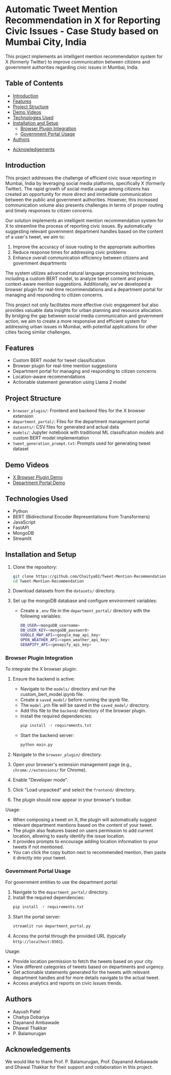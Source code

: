 # Automatic Tweet Mention Recommendation in X for Reporting Civic Issues - Case Study based on Mumbai City, India

This project implements an intelligent mention recommendation system for X (formerly Twitter) to improve communication between citizens and government authorities regarding civic issues in Mumbai, India.

## Table of Contents
- [Introduction](#introduction)
- [Features](#features)
- [Project Structure](#project-structure)
- [Demo Videos](#demo-videos)
- [Technologies Used](#technologies-used)
- [Installation and Setup](#installation-and-setup)
  - [Browser Plugin Integration](#browser-plugin-integration)
  - [Government Portal Usage](#government-portal-usage)
- [Authors](#authors)
<!-- - [License](#license) -->
- [Acknowledgements](#acknowledgements)

## Introduction

This project addresses the challenge of efficient civic issue reporting in Mumbai, India by leveraging social media platforms, specifically X (formerly Twitter). The rapid growth of social media usage among citizens has created an opportunity for more direct and immediate communication between the public and government authorities. However, this increased communication volume also presents challenges in terms of proper routing and timely responses to citizen concerns.

Our solution implements an intelligent mention recommendation system for X to streamline the process of reporting civic issues. By automatically suggesting relevant government department handles based on the content of a user's tweet, we aim to:

1. Improve the accuracy of issue routing to the appropriate authorities
2. Reduce response times for addressing civic problems
3. Enhance overall communication efficiency between citizens and government departments

The system utilizes advanced natural language processing techniques, including a custom BERT model, to analyze tweet content and provide context-aware mention suggestions. Additionally, we've developed a browser plugin for real-time recommendations and a department portal for managing and responding to citizen concerns.

This project not only facilitates more effective civic engagement but also provides valuable data insights for urban planning and resource allocation. By bridging the gap between social media communication and government action, we aim to create a more responsive and efficient system for addressing urban issues in Mumbai, with potential applications for other cities facing similar challenges.

## Features

- Custom BERT model for tweet classification
- Browser plugin for real-time mention suggestions
- Department portal for managing and responding to citizen concerns
- Location-aware recommendations
- Actionable statement generation using Llama 2 model

## Project Structure

- `browser_plugin/`: Frontend and backend files for the X browser extension
- `department_portal/`: Files for the department management portal
- `datasets/`: CSV files for generated and actual data
- `models/`: Jupyter notebook with traditional ML classification models and custom BERT model implementation
- `tweet_generation_prompt.txt`: Prompts used for generating tweet dataset

## Demo Videos

- [X Browser Plugin Demo](https://bit.ly/3YL2tTU)
- [Department Portal Demo](https://bit.ly/3YL2tTU)

## Technologies Used

- Python
- BERT (Bidirectional Encoder Representations from Transformers)
- JavaScript
- FastAPI
- MongoDB
- Streamlit

## Installation and Setup

1. Clone the repository:
   ```bash
   git clone https://github.com/Chaitya02/Tweet-Mention-Recommendation.git
   cd Tweet-Mention-Recommendation
   ```

2. Download datasets from the `datasets/` directory.

3. Set up the mongoDB database and configure environment variables:
    - Create a `.env` file in the `department_portal/` directory with the following variables:
      ```bash
      DB_USER=<mongoDB_username>
      DB_USER_KEY=<mongoDB_password>
      GOOGLE_MAP_API=<google_map_api_key>
      OPEN_WEATHER_API=<open_weather_api_key>
      GEOAPIFY_API=<geoapify_api_key>
      ```

### Browser Plugin Integration

To integrate the X browser plugin:

1. Ensure the backend is active:
   - Navigate to the `models/` directory and run the custom_bert_model.ipynb file.
   - Create a `saved_model/` before running the ipynb file.
   - The `model.pth` file will be saved in the `saved_model/` directory.
   - Add this file to the `backend/` directory of the browser plugin.
   - Install the required dependencies:
     ```bash
     pip install -r requirements.txt
     ```
   - Start the backend server:
     ```bash
     python main.py
     ```

2. Navigate to the `browser_plugin/` directory.
3. Open your browser's extension management page (e.g., `chrome://extensions/` for Chrome).
4. Enable "Developer mode".
5. Click "Load unpacked" and select the `frontend/` directory.
6. The plugin should now appear in your browser's toolbar.

Usage:
- When composing a tweet on X, the plugin will automatically suggest relevant department mentions based on the content of your tweet.
- The plugin also features based on users permission to add current location, allowing to easily identify the issue location.
- It provides prompts to encourage adding location information to your tweets if not mentioned.
- You can click the copy button next to recommended mention, then paste it directly into your tweet.

### Government Portal Usage

For government entities to use the department portal:

1. Navigate to the `department_portal/` directory.
2. Install the required dependencies:
   ```bash
   pip install -r requirements.txt
   ```
3. Start the portal server:
   ```bash
   streamlit run department_portal.py
   ```
3. Access the portal through the provided URL (typically `http://localhost:8501`).

Usage:
- Provide location permission to fetch the tweets based on your city.
- View different categories of tweets based on departments and urgency.
- Get actionable statements generated for the tweets with relevant department handles and for more details navigate to the actual tweet.
- Access analytics and reports on civic issues trends.

## Authors

- Aayush Patel
- Chaitya Dobariya
- Dayanand Ambawade
- Dhawal Thakkar
- P. Balamurugan

<!-- ## License

This project is licensed under the MIT License - see the [LICENSE.md](LICENSE.md) file for details. -->

## Acknowledgements

We would like to thank Prof. P. Balamurugan, Prof. Dayanand Ambawade and Dhawal Thakkar for their support and collaboration in this project.
